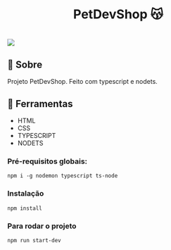 <h1 align=" center"> 
    PetDevShop 😽
</h1>

<h1>
    <img src="petDevShop.p´jpeg">
</h1>

<h2>🚨 Sobre </h2>

Projeto PetDevShop. Feito com typescript e nodets.

<h2>🔨 Ferramentas </h2>

- HTML
- CSS
- TYPESCRIPT
- NODETS

### Pré-requisitos globais:
`npm i -g nodemon typescript ts-node`

### Instalação
`npm install`

### Para rodar o projeto
`npm run start-dev`